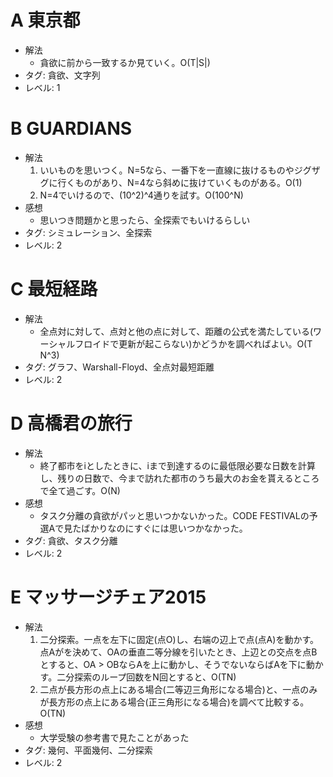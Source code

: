 # A 東京都

- 解法
    - 貪欲に前から一致するか見ていく。O(T|S|)
- タグ: 貪欲、文字列
- レベル: 1

# B GUARDIANS

- 解法
    1. いいものを思いつく。N=5なら、一番下を一直線に抜けるものやジグザグに行くものがあり、N=4なら斜めに抜けていくものがある。O(1)
    2. N=4でいけるので、(10^2)^4通りを試す。O(100^N)
- 感想
    - 思いつき問題かと思ったら、全探索でもいけるらしい
- タグ: シミュレーション、全探索
- レベル: 2

# C 最短経路

- 解法
    - 全点対に対して、点対と他の点に対して、距離の公式を満たしている(ワーシャルフロイドで更新が起こらない)かどうかを調べればよい。O(T N^3)
- タグ: グラフ、Warshall-Floyd、全点対最短距離
- レベル: 2

# D 高橋君の旅行

- 解法
    - 終了都市をiとしたときに、iまで到達するのに最低限必要な日数を計算し、残りの日数で、今まで訪れた都市のうち最大のお金を貰えるところで全て過ごす。O(N)
- 感想
    - タスク分離の貪欲がパッと思いつかないかった。CODE FESTIVALの予選Aで見たばかりなのにすぐには思いつかなかった。
- タグ: 貪欲、タスク分離
- レベル: 2

# E マッサージチェア2015

- 解法
    1. 二分探索。一点を左下に固定(点O)し、右端の辺上で点(点A)を動かす。点Aがを決めて、OAの垂直二等分線を引いたとき、上辺との交点を点Bとすると、OA > OBならAを上に動かし、そうでないならばAを下に動かす。二分探索のループ回数をN回とすると、O(TN)
    2. 二点が長方形の点上にある場合(二等辺三角形になる場合)と、一点のみが長方形の点上にある場合(正三角形になる場合)を調べて比較する。O(TN)
- 感想
    - 大学受験の参考書で見たことがあった
- タグ: 幾何、平面幾何、二分探索
- レベル: 2
